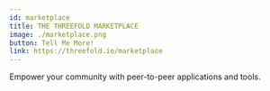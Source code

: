 ```yaml
---
id: marketplace
title: THE THREEFOLD MARKETPLACE
image: ./marketplace.png
button: Tell Me More!
link: https://threefold.io/marketplace
---
```


Empower your community with peer-to-peer applications and tools.
